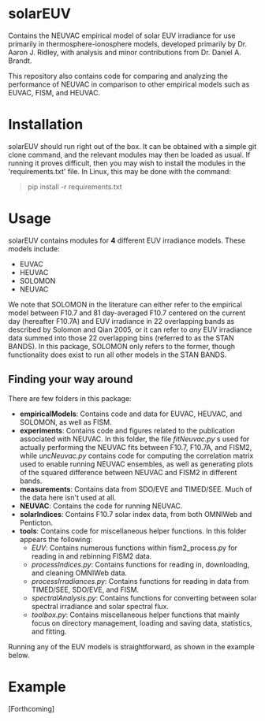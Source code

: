 # solarEUV
Contains the NEUVAC empirical model of solar EUV irradiance for use primarily in thermosphere-ionosphere models, 
developed primarily by Dr. Aaron J. Ridley, with analysis and minor contributions from Dr. Daniel A. Brandt.

This repository also contains code for comparing and analyzing the performance of NEUVAC in comparison to other 
empirical models such as EUVAC, FISM, and HEUVAC.

# Installation
solarEUV should run right out of the box. It can be obtained with a simple git clone command, and the relevant modules 
may then be loaded as usual. If running it proves difficult, then you may wish to install the modules in the 
'requirements.txt' file. In Linux, this may be done with the command:
> pip install -r requirements.txt

# Usage
solarEUV contains modules for **4** different EUV irradiance models. These models include:
* EUVAC
* HEUVAC
* SOLOMON
* NEUVAC

We note that SOLOMON in the literature can either refer to the empirical model between F10.7 and 81 day-averaged F10.7 
centered on the current day (hereafter F10.7A) and EUV irradiance in 22 overlapping bands as described by Solomon and
Qian 2005, or it can refer to _any_ EUV irradiance data summed into those 22 overlapping bins (referred to as the STAN 
BANDS). In this package, SOLOMON only refers to the former, though functionality does exist to run all other models in
the STAN BANDS.

## Finding your way around

There are few folders in this package:
* **empiricalModels**: Contains code and data for EUVAC, HEUVAC, and SOLOMON, as well as FISM.
* **experiments**: Contains code and figures related to the publication associated with NEUVAC. In this folder, the file
_fitNeuvac.py_ s used for actually performing the NEUVAC fits between F10.7, F10.7A, and FISM2, while _uncNeuvac.py_ 
contains code for computing the correlation matrix used to enable running NEUVAC ensembles, as well as generating plots 
of the squared difference between NEUVAC and FISM2 in different bands.
* **measurements**: Contains data from SDO/EVE and TIMED/SEE. Much of the data here isn't used at all.
* **NEUVAC**: Contains the code for running NEUVAC.
* **solarIndices**: Contains F10.7 solar index data, from both OMNIWeb and Penticton.
* **tools**: Contains code for miscellaneous helper functions. In this folder appears the following:
    * _EUV_: Contains numerous functions within fism2_process.py for reading in and rebinning FISM2 data.
    * _processIndices.py_: Contains functions for reading in, downloading, and cleaning OMNIWeb data.
    * _processIrradiances.py_: Contains functions for reading in data from TIMED/SEE, SDO/EVE, and FISM.
    * _spectralAnalysis.py_: Contains functions for converting between solar spectral irradiance and solar spectral flux.
    * _toolbox.py_: Contains miscellaneous helper functions that mainly focus on directory management, loading and saving data, statistics, and fitting.

Running any of the EUV models is straightforward, as shown in the example below.

# Example

[Forthcoming]